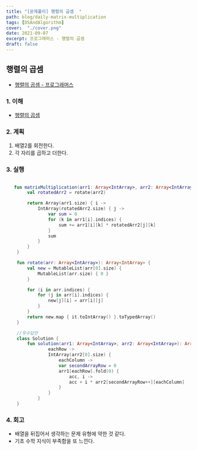 ```yaml
---
title: "[문제풀이] 행렬의 곱셈  "
path: blog/daily-matrix-multiplication
tags: [DSAndAlgorithm]
cover:  "./cover.png"
date: 2021-09-07
excerpt: 프로그래머스 - 행렬의 곱셈
draft: false
---
```



## 행렬의 곱셈
* [행렬의 곱셈  - 프로그래머스](https://programmers.co.kr/learn/courses/30/lessons/129491)

### 1. 이해 
- [행렬의 곱셈](https://ko.wikipedia.org/wiki/%ED%96%89%EB%A0%AC_%EA%B3%B1%EC%85%88)

### 2. 계획

1. 배열2를 회전한다.
2. 각 자리를 곱하고 더한다.



### 3. 실행
```kotlin

   fun matrixMultiplication(arr1: Array<IntArray>, arr2: Array<IntArray>): Array<IntArray> {
        val rotatedArr2 = rotate(arr2)

        return Array(arr1.size) { i ->
            IntArray(rotatedArr2.size) { j ->
                var sum = 0
                for (k in arr1[i].indices) {
                    sum += arr1[i][k] * rotatedArr2[j][k]
                }
                sum
            }
        }
    }

    fun rotate(arr: Array<IntArray>): Array<IntArray> {
        val new = MutableList(arr[0].size) {
            MutableList(arr.size) { 0 }
        }

        for (i in arr.indices) {
            for (j in arr[i].indices) {
                new[j][i] = arr[i][j]
            }
        }
        return new.map { it.toIntArray() }.toTypedArray()
    }

    //우수답안
    class Solution {
        fun solution(arr1: Array<IntArray>, arr2: Array<IntArray>): Array<IntArray> =Array<IntArray>(arr1.size) {
                eachRow ->
                IntArray(arr2[0].size) {
                    eachColumn ->
                    var secondArrayRow = 0
                    arr1[eachRow].fold(0) {
                        acc, i ->
                        acc + i * arr2[secondArrayRow++][eachColumn]
                    }
                }
            }
    }
```

### 4. 회고 

* 배열을 뒤집어서 생각하는 문제 유형에 약한 것 같다.
* 기초 수학 지식이 부족함을 또 느낀다. 
